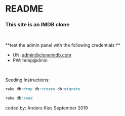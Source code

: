 # README

<h3>This site is an IMDB clone</h3>

<br>

<p>
**test the admin panel with the following credentials:**

- UN: admin@cloneimdb.com
- PW: temp@dmin
</p>

<br>


<p>Seeding Instructions:</p>

```ruby
rake db:drop db:create db:migrate
```

```ruby
rake db:seed
```


coded by:
Anders Kiss
September 2019
